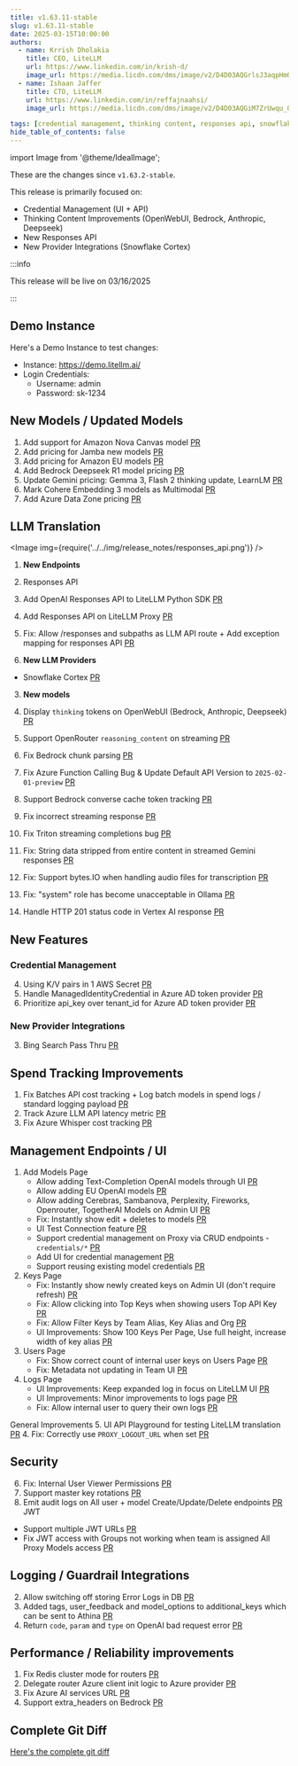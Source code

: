 ```yaml
---
title: v1.63.11-stable
slug: v1.63.11-stable
date: 2025-03-15T10:00:00
authors:
  - name: Krrish Dholakia
    title: CEO, LiteLLM
    url: https://www.linkedin.com/in/krish-d/
    image_url: https://media.licdn.com/dms/image/v2/D4D03AQGrlsJ3aqpHmQ/profile-displayphoto-shrink_400_400/B4DZSAzgP7HYAg-/0/1737327772964?e=1743638400&v=beta&t=39KOXMUFedvukiWWVPHf3qI45fuQD7lNglICwN31DrI
  - name: Ishaan Jaffer
    title: CTO, LiteLLM
    url: https://www.linkedin.com/in/reffajnaahsi/
    image_url: https://media.licdn.com/dms/image/v2/D4D03AQGiM7ZrUwqu_Q/profile-displayphoto-shrink_800_800/profile-displayphoto-shrink_800_800/0/1675971026692?e=1741824000&v=beta&t=eQnRdXPJo4eiINWTZARoYTfqh064pgZ-E21pQTSy8jc

tags: [credential management, thinking content, responses api, snowflake]
hide_table_of_contents: false
---
```


import Image from '@theme/IdealImage';

These are the changes since `v1.63.2-stable`.

This release is primarily focused on:
- Credential Management (UI + API)
- Thinking Content Improvements (OpenWebUI, Bedrock, Anthropic, Deepseek)
- New Responses API
- New Provider Integrations (Snowflake Cortex)

:::info

This release will be live on 03/16/2025

:::

<!-- <Image img={require('../../img/release_notes/v16311_release.jpg')} /> -->

## Demo Instance

Here's a Demo Instance to test changes:
- Instance: https://demo.litellm.ai/
- Login Credentials:
    - Username: admin
    - Password: sk-1234

## New Models / Updated Models

1. Add support for Amazon Nova Canvas model [PR](https://github.com/BerriAI/litellm/pull/7838)
2. Add pricing for Jamba new models [PR](https://github.com/BerriAI/litellm/pull/9032)
3. Add pricing for Amazon EU models [PR](https://github.com/BerriAI/litellm/pull/9056)
4. Add Bedrock Deepseek R1 model pricing [PR](https://github.com/BerriAI/litellm/pull/9108)
5. Update Gemini pricing: Gemma 3, Flash 2 thinking update, LearnLM [PR](https://github.com/BerriAI/litellm/pull/9190)
6. Mark Cohere Embedding 3 models as Multimodal [PR](https://github.com/BerriAI/litellm/pull/9176)
7. Add Azure Data Zone pricing [PR](https://github.com/BerriAI/litellm/pull/9185)

## LLM Translation

<Image img={require('../../img/release_notes/responses_api.png')} />

1. **New Endpoints**
1. Responses API
1. Add OpenAI Responses API to LiteLLM Python SDK [PR](https://github.com/BerriAI/litellm/pull/9155)
2. Add Responses API on LiteLLM Proxy [PR](https://github.com/BerriAI/litellm/pull/9183)
3. Fix: Allow /responses and subpaths as LLM API route + Add exception mapping for responses API [PR](https://github.com/BerriAI/litellm/pull/9220)

2. **New LLM Providers**
- Snowflake Cortex [PR](https://github.com/BerriAI/litellm/pull/9222)

3. **New models**

1. Display `thinking` tokens on OpenWebUI (Bedrock, Anthropic, Deepseek) [PR](https://github.com/BerriAI/litellm/pull/9029)
2. Support OpenRouter `reasoning_content` on streaming [PR](https://github.com/BerriAI/litellm/pull/9094)
3. Fix Bedrock chunk parsing [PR](https://github.com/BerriAI/litellm/pull/9166)
4. Fix Azure Function Calling Bug & Update Default API Version to `2025-02-01-preview` [PR](https://github.com/BerriAI/litellm/pull/9191)
5. Support Bedrock converse cache token tracking [PR](https://github.com/BerriAI/litellm/pull/9221)
6. Fix incorrect streaming response [PR](https://github.com/BerriAI/litellm/pull/9081)
7. Fix Triton streaming completions bug [PR](https://github.com/BerriAI/litellm/pull/8386)
8. Fix: String data stripped from entire content in streamed Gemini responses [PR](https://github.com/BerriAI/litellm/pull/9070)
9. Fix: Support bytes.IO when handling audio files for transcription [PR](https://github.com/BerriAI/litellm/pull/9071)
10. Fix: "system" role has become unacceptable in Ollama [PR](https://github.com/BerriAI/litellm/pull/9261)
11. Handle HTTP 201 status code in Vertex AI response [PR](https://github.com/BerriAI/litellm/pull/9193)

## New Features

### Credential Management

4. Using K/V pairs in 1 AWS Secret [PR](https://github.com/BerriAI/litellm/pull/9039)
5. Handle ManagedIdentityCredential in Azure AD token provider [PR](https://github.com/BerriAI/litellm/pull/9135)
6. Prioritize api_key over tenant_id for Azure AD token provider [PR](https://github.com/BerriAI/litellm/pull/8701)


### New Provider Integrations

3. Bing Search Pass Thru [PR](https://github.com/BerriAI/litellm/pull/8019)

## Spend Tracking Improvements

1. Fix Batches API cost tracking + Log batch models in spend logs / standard logging payload [PR](https://github.com/BerriAI/litellm/pull/9077)
2. Track Azure LLM API latency metric [PR](https://github.com/BerriAI/litellm/pull/9217)
3. Fix Azure Whisper cost tracking [PR](https://github.com/BerriAI/litellm/pull/9166)

## Management Endpoints / UI
1. Add Models Page
   - Allow adding Text-Completion OpenAI models through UI [PR](https://github.com/BerriAI/litellm/pull/9102)
   - Allow adding EU OpenAI models [PR](https://github.com/BerriAI/litellm/pull/9042)
   - Allow adding Cerebras, Sambanova, Perplexity, Fireworks, Openrouter, TogetherAI Models on Admin UI [PR](https://github.com/BerriAI/litellm/pull/9069)
   - Fix: Instantly show edit + deletes to models [PR](https://github.com/BerriAI/litellm/pull/9258)
    - UI Test Connection feature [PR](https://github.com/BerriAI/litellm/pull/9272)
    - Support credential management on Proxy via CRUD endpoints - `credentials/*` [PR](https://github.com/BerriAI/litellm/pull/9124)
    - Add UI for credential management [PR](https://github.com/BerriAI/litellm/pull/9186)
    - Support reusing existing model credentials [PR](https://github.com/BerriAI/litellm/pull/9267)
2. Keys Page
   - Fix: Instantly show newly created keys on Admin UI (don't require refresh) [PR](https://github.com/BerriAI/litellm/pull/9257)
   - Fix: Allow clicking into Top Keys when showing users Top API Key [PR](https://github.com/BerriAI/litellm/pull/9225)
   - Fix: Allow Filter Keys by Team Alias, Key Alias and Org [PR](https://github.com/BerriAI/litellm/pull/9083)
   - UI Improvements: Show 100 Keys Per Page, Use full height, increase width of key alias [PR](https://github.com/BerriAI/litellm/pull/9064)
3. Users Page
   - Fix: Show correct count of internal user keys on Users Page [PR](https://github.com/BerriAI/litellm/pull/9082)
   - Fix: Metadata not updating in Team UI [PR](https://github.com/BerriAI/litellm/pull/9180)
4. Logs Page
   - UI Improvements: Keep expanded log in focus on LiteLLM UI [PR](https://github.com/BerriAI/litellm/pull/9061)
   - UI Improvements: Minor improvements to logs page [PR](https://github.com/BerriAI/litellm/pull/9076)
   - Fix: Allow internal user to query their own logs [PR](https://github.com/BerriAI/litellm/pull/9162)

General Improvements
5. UI API Playground for testing LiteLLM translation [PR](https://github.com/BerriAI/litellm/pull/9073)
4. Fix: Correctly use `PROXY_LOGOUT_URL` when set [PR](https://github.com/BerriAI/litellm/pull/9117)

## Security

6. Fix: Internal User Viewer Permissions [PR](https://github.com/BerriAI/litellm/pull/9148)
1. Support master key rotations [PR](https://github.com/BerriAI/litellm/pull/9041)
1. Emit audit logs on All user + model Create/Update/Delete endpoints [PR](https://github.com/BerriAI/litellm/pull/9223)
JWT

- Support multiple JWT URLs [PR](https://github.com/BerriAI/litellm/pull/9047)
- Fix JWT access with Groups not working when team is assigned All Proxy Models access [PR](https://github.com/BerriAI/litellm/pull/8934)


## Logging / Guardrail Integrations

2. Allow switching off storing Error Logs in DB [PR](https://github.com/BerriAI/litellm/pull/9084)
3. Added tags, user_feedback and model_options to additional_keys which can be sent to Athina [PR](https://github.com/BerriAI/litellm/pull/8845)
4. Return `code`, `param` and `type` on OpenAI bad request error [PR](https://github.com/BerriAI/litellm/pull/9109)

## Performance / Reliability improvements

1. Fix Redis cluster mode for routers [PR](https://github.com/BerriAI/litellm/pull/9010)
2. Delegate router Azure client init logic to Azure provider [PR](https://github.com/BerriAI/litellm/pull/9140)
3. Fix Azure AI services URL [PR](https://github.com/BerriAI/litellm/pull/9185)
4. Support extra_headers on Bedrock [PR](https://github.com/BerriAI/litellm/pull/9113)

## Complete Git Diff

[Here's the complete git diff](https://github.com/BerriAI/litellm/compare/v1.63.2-stable...v1.63.11-stable)